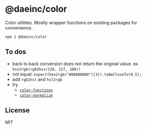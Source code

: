 # @daeinc/color

Color utilities. Mostly wrapper functions on existing packages for convenience.

`npm i @daeinc/color`

## To dos

- back to back conversion does not return the original value. ex. `hsv2rgb(rgb2hsv(128, 127, 108))`
- not equal: `expect(hex2rgb("#80808080")[3]).toBeCloseTo(0.5);`
- add `rgb2hsl` and `hsl2rgb`
- try
  - [`color-functions`](https://github.com/pqx/color-functions)
  - [`color-normalize`](https://github.com/colorjs/color-normalize)

## License

MIT

